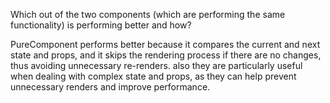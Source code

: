 Which out of the two components (which are performing the same functionality) is performing better and how?

PureComponent performs better because it compares the current and next state and props, and it skips the rendering process if there are no changes, thus avoiding unnecessary re-renders. also they are particularly useful when dealing with complex state and props, as they can help prevent unnecessary renders and improve performance.